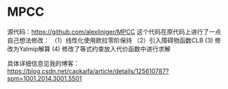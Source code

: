 # MPCC
源代码：https://github.com/alexliniger/MPCC
这个代码在原代码上进行了一点自己想法修改：
（1）线性化使用欧拉零阶保持
（2）引入障碍物函数CLB
 (3) 修改为Yalmip解算
 (4) 修改了等式约束放入代价函数中进行求解
 
 具体详细信息见我的博客：https://blog.csdn.net/caokaifa/article/details/125610787?spm=1001.2014.3001.5501
